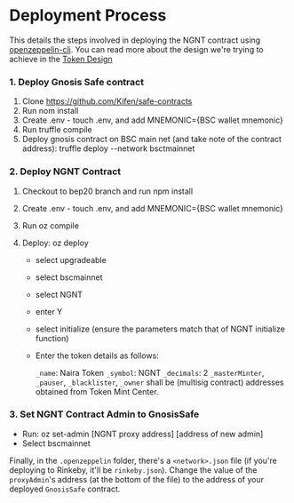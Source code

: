 # Deployment Process

This details the steps involved in deploying the NGNT contract using [openzeppelin-cli](https://github.com/OpenZeppelin/openzeppelin-sdk). 
You can read more about the design we're trying to achieve in the [Token Design](tokendesign.md) 

### 1. Deploy Gnosis Safe contract

1. Clone https://github.com/Kifen/safe-contracts
2. Run nom install
3. Create .env - touch .env, and add MNEMONIC={BSC wallet mnemonic}
4. Run truffle compile
5. Deploy gnosis contract on BSC main net (and take note of the contract address):   truffle deploy --network bsctmainnet

### 2. Deploy NGNT Contract

1. Checkout to bep20 branch and run npm install
2. Create .env - touch .env, and add MNEMONIC={BSC wallet mnemonic}
3. Run oz compile
4. Deploy:  oz deploy 

	- 	select upgradeable
	-	select bscmainnet
	-	select NGNT
	-	enter Y
	- 	select initialize (ensure the parameters match that of NGNT initialize function) 
	-	Enter the token details as follows:

        `_name`: Naira Token
       `_symbol`: NGNT
        `_decimals`: 2
        `_masterMinter`, `_pauser`, `_blacklister`, `_owner` shall be (multisig contract) addresses obtained from Token Mint  Center.


### 3. Set NGNT Contract Admin to GnosisSafe
- Run: oz set-admin [NGNT proxy address] [address of new admin]
- Select bscmainnet

Finally, in the `.openzeppelin` folder, there's a `<network>.json` file (if you're deploying to Rinkeby, it'll be `rinkeby.json`).
Change the value of the `proxyAdmin`'s address (at the bottom of the file) to the address of your deployed `GnosisSafe` contract.
